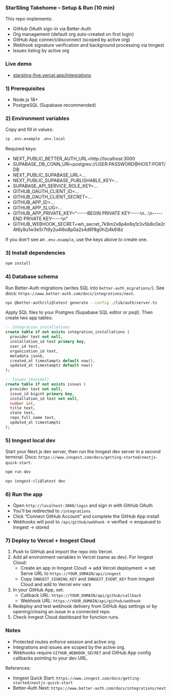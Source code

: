 ### StarSling Takehome – Setup & Run (10 min)

This repo implements:

- GitHub OAuth sign-in via Better-Auth
- Org management (default org auto-created on first login)
- GitHub App connect/disconnect (scoped by active org)
- Webhook signature verification and background processing via Inngest
- Issues listing by active org

### Live demo

- [starsling-five.vercel.app/integrations](https://starsling-five.vercel.app/integrations)

### 1) Prerequisites

- Node.js 18+
- PostgreSQL (Supabase recommended)

### 2) Environment variables

Copy and fill in values:

```bash
cp .env.example .env.local
```

Required keys:

- NEXT_PUBLIC_BETTER_AUTH_URL=http://localhost:3000
- SUPABASE_DB_CONN_URI=postgres://USER:PASSWORD@HOST:PORT/DB
- NEXT_PUBLIC_SUPABASE_URL=...
- NEXT_PUBLIC_SUPABASE_PUBLISHABLE_KEY=...
- SUPABASE_API_SERVICE_ROLE_KEY=...
- GITHUB_OAUTH_CLIENT_ID=...
- GITHUB_OAUTH_CLIENT_SECRET=...
- GITHUB_APP_ID=...
- GITHUB_APP_SLUG=...
- GITHUB_APP_PRIVATE_KEY="-----BEGIN PRIVATE KEY-----\n...\n-----END PRIVATE KEY-----\n"
- GITHUB_WEBHOOK_SECRET=wh_secret_7k9m2x8p4n6q1z3v5b8c0e2r4t6y9u1w3e5r7t9y2u4i6o8p0a2s4d6f8g0h2j4k6l8z

If you don't see an `.env.example`, use the keys above to create one.

### 3) Install dependencies

```bash
npm install
```

### 4) Database schema

Run Better-Auth migrations (writes SQL into `better-auth_migrations/`). See docs: `https://www.better-auth.com/docs/integrations/next`.

```bash
npx @better-auth/cli@latest generate --config ./lib/auth/server.ts
```

Apply SQL files to your Postgres (Supabase SQL editor or psql). Then create two app tables:

```sql
-- Integration installations
create table if not exists integration_installations (
  provider text not null,
  installation_id text primary key,
  user_id text,
  organization_id text,
  metadata jsonb,
  created_at timestamptz default now(),
  updated_at timestamptz default now()
);

-- Issues (minimal)
create table if not exists issues (
  provider text not null,
  issue_id bigint primary key,
  installation_id text not null,
  number int,
  title text,
  state text,
  repo_full_name text,
  updated_at timestamptz
);
```

### 5) Inngest local dev

Start your Next.js dev server, then run the Inngest dev server in a second terminal. Docs: `https://www.inngest.com/docs/getting-started/nextjs-quick-start`.

```bash
npm run dev

npx inngest-cli@latest dev
```

### 6) Run the app

- Open `http://localhost:3000/login` and sign in with GitHub OAuth
- You’ll be redirected to `/integrations`
- Click “Connect GitHub Account” and complete the GitHub App install
- Webhooks will post to `/api/github/webhook` → verified → enqueued to Inngest → stored

### 7) Deploy to Vercel + Inngest Cloud

1. Push to GitHub and import the repo into Vercel.
2. Add all environment variables in Vercel (same as dev). For Inngest Cloud:
   - Create an app in Inngest Cloud → add Vercel deployment → set Serve URL to `https://YOUR_DOMAIN/api/inngest`
   - Copy `INNGEST_SIGNING_KEY` and `INNGEST_EVENT_KEY` from Inngest Cloud and add to Vercel env vars
3. In your GitHub App, set:
   - Callback URL: `https://YOUR_DOMAIN/api/github/callback`
   - Webhook URL: `https://YOUR_DOMAIN/api/github/webhook`
4. Redeploy and test webhook delivery from GitHub App settings or by opening/closing an issue in a connected repo.
5. Check Inngest Cloud dashboard for function runs.

### Notes

- Protected routes enforce session and active org.
- Integrations and issues are scoped by the active org.
- Webhooks require `GITHUB_WEBHOOK_SECRET` and GitHub App config callbacks pointing to your dev URL.

References:

- Inngest Quick Start: `https://www.inngest.com/docs/getting-started/nextjs-quick-start`
- Better-Auth Next: `https://www.better-auth.com/docs/integrations/next`
